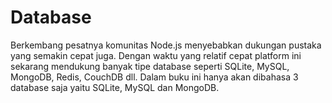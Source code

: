 # Database

Berkembang pesatnya komunitas Node.js menyebabkan dukungan pustaka yang semakin cepat juga. Dengan waktu yang relatif cepat platform ini sekarang mendukung banyak tipe database seperti SQLite, MySQL, MongoDB, Redis, CouchDB dll. Dalam buku ini hanya akan dibahasa 3 database saja yaitu SQLite, MySQL dan MongoDB.

